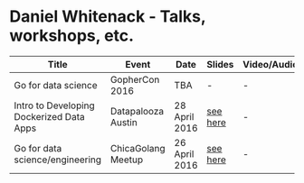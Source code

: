 # Daniel Whitenack - Talks, workshops, etc.

| Title  | Event | Date | Slides | Video/Audio |
|---|---|---|---|---|
| Go for data science  | GopherCon 2016 | TBA | - | - |
| Intro to Developing Dockerized Data Apps  | Datapalooza Austin | 28 April 2016 | [see here](datapalooza2016) | - |
| Go for data science/engineering  | ChicaGolang Meetup | 26 April 2016 | [see here](chicagolang2016/go-data.slide) | - |
